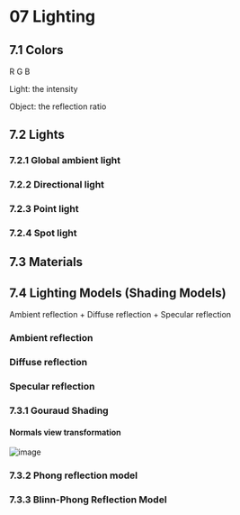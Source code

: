 # 07 Lighting

## 7.1 Colors
R G B

Light: the intensity

Object: the reflection ratio


## 7.2 Lights
### 7.2.1 Global ambient light


### 7.2.2 Directional light

### 7.2.3 Point light

### 7.2.4 Spot light

## 7.3 Materials



## 7.4 Lighting Models (Shading Models)
Ambient reflection + Diffuse reflection + Specular reflection

### Ambient reflection

### Diffuse reflection

### Specular reflection

### 7.3.1 Gouraud Shading

#### Normals view transformation
![image](https://github.com/user-attachments/assets/233aaa91-221e-4d9a-8579-a02221cc0609)

### 7.3.2 Phong reflection model

### 7.3.3 Blinn-Phong Reflection Model
